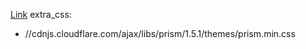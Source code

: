 [Link](url) <script src='//cdnjs.cloudflare.com/ajax/libs/jquery/2.1.3/jquery.min.js'></script>
extra_css:
  - //cdnjs.cloudflare.com/ajax/libs/prism/1.5.1/themes/prism.min.css

